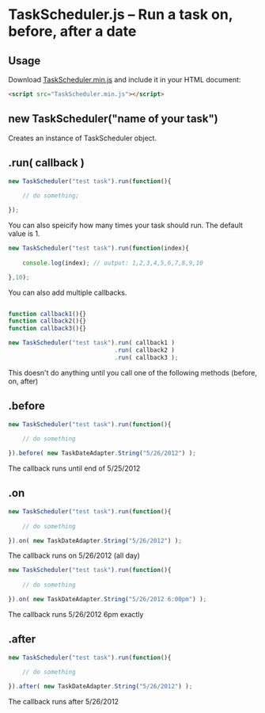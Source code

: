 #  TaskScheduler.js – Run a task on, before, after a date


## Usage

Download [TaskScheduler.min.js](https://raw.github.com/kmk1986/TaskScheduler/master/scripts/TaskScheduler.min.js) and include it in your HTML document:

```html
<script src="TaskScheduler.min.js"></script>
```

## new TaskScheduler("name of your task")

Creates an instance of TaskScheduler object.

## .run( callback )

```javascript
new TaskScheduler("test task").run(function(){
	
	// do something;

});
```

You can also speicify how many times your task should run. The default value is 1.

```javascript
new TaskScheduler("test task").run(function(index){
	
	console.log(index); // output: 1,2,3,4,5,6,7,8,9,10 

},10);
```

You can also add multiple callbacks.

```javascript

function callback1(){}
function callback2(){}
function callback3(){}

new TaskScheduler("test task").run( callback1 )
                              .run( callback2 )
                              .run( callback3 );

```

This doesn't do anything until you call one of the following methods (before, on, after)

## .before

```javascript
new TaskScheduler("test task").run(function(){
	
	// do something

}).before( new TaskDateAdapter.String("5/26/2012") );
```

The callback runs until end of 5/25/2012


## .on

```javascript
new TaskScheduler("test task").run(function(){
	
	// do something

}).on( new TaskDateAdapter.String("5/26/2012") );
```

The callback runs on 5/26/2012 (all day)

```javascript
new TaskScheduler("test task").run(function(){
	
	// do something

}).on( new TaskDateAdapter.String("5/26/2012 6:00pm") );
```
The callback runs 5/26/2012 6pm exactly

## .after

```javascript
new TaskScheduler("test task").run(function(){
	
	// do something

}).after( new TaskDateAdapter.String("5/26/2012") );
```

The callback runs after 5/26/2012






